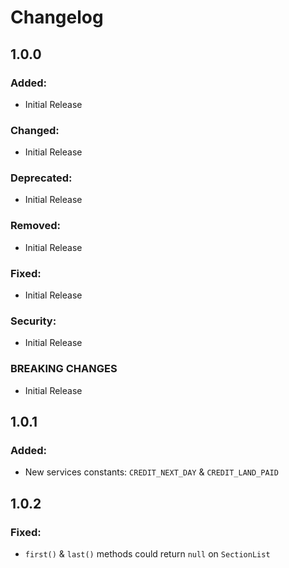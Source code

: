 Changelog
=========

1.0.0
-----

### Added:
- Initial Release

### Changed:
- Initial Release

### Deprecated:
- Initial Release

### Removed:
- Initial Release

### Fixed:
- Initial Release

### Security:
- Initial Release

### BREAKING CHANGES
- Initial Release


1.0.1
-----

### Added:
- New services constants: `CREDIT_NEXT_DAY` & `CREDIT_LAND_PAID`


1.0.2
-----

### Fixed:
- `first()` & `last()` methods could return `null` on `SectionList`
